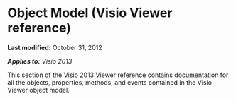 
# Object Model (Visio Viewer reference)

 **Last modified:** October 31, 2012

 _**Applies to:** Visio 2013_

This section of the Visio 2013 Viewer reference contains documentation for all the objects, properties, methods, and events contained in the Visio Viewer object model. 

